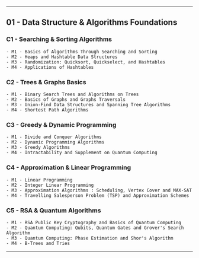 
---

## 01 - Data Structure & Algorithms Foundations

### C1 - Searching & Sorting Algorithms

    - M1 - Basics of Algorithms Through Searching and Sorting
    - M2 - Heaps and Hashtable Data Structures
    - M3 - Randomization: Quicksort, Quickselect, and Hashtables
    - M4 - Applications of Hashtables

### C2 - Trees & Graphs Basics

    - M1 - Binary Search Trees and Algorithms on Trees
    - M2 - Basics of Graphs and Graphs Traversals
    - M3 - Union-Find Data Structures and Spanning Tree Algorithms
    - M4 - Shortest Path Algorithms

### C3 - Greedy & Dynamic Programming

    - M1 - Divide and Conquer Algorithms
    - M2 - Dynamic Programming Algorithms
    - M3 - Greedy Algorithms
    - M4 - Intractability and Supplement on Quantum Computing

### C4 - Approximation & Linear Programming

    - M1 - Linear Programming
    - M2 - Integer Linear Programming
    - M3 - Approximation Algorithms : Scheduling, Vertex Cover and MAX-SAT
    - M4 - Travelling Salesperson Problem (TSP) and Approximation Schemes

### C5 - RSA & Quantum Algorithms

    - M1 - RSA Public Key Cryptography and Basics of Quantum Computing
    - M2 - Quantum Computing: Qubits, Quantum Gates and Grover's Search Algorithm
    - M3 - Quantum Computing: Phase Estimation and Shor's Algorithm
    - M4 - B-Trees and Tries

---
